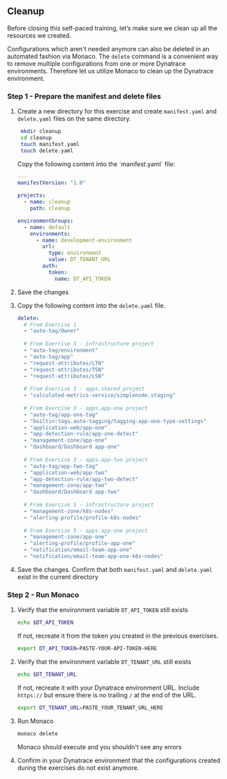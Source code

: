 ## Cleanup

Before closing this self-paced training, let’s make sure we clean up all the resources we created.

Configurations which aren't needed anymore can also be deleted in an automated fashion via Monaco. The `delete` command is a convenient way to remove multiple configurations from one or more Dynatrace environments. Therefore let us utilize Monaco to clean up the Dynatrace environment.

### Step 1 - Prepare the manifest and delete files

1. Create a new directory for this exercise and create `manifest.yaml` and `delete.yaml` files on the same directory.
 
   ```bash
    mkdir cleanup
    cd cleanup
    touch manifest.yaml
    touch delete.yaml
   ```

   Copy the following content into the ´manifest.yaml´ file:
 
    ```yaml
    ---
    manifestVersion: "1.0"

    projects:
      - name: cleanup
        path: cleanup

    environmentGroups:
      - name: default
        environments:
          - name: development-environment
            url:
              type: environment
              value: DT_TENANT_URL
            auth:
              token:
                name: DT_API_TOKEN
   ```
 
2. Save the changes

3. Copy the following content into the `delete.yaml` file.
    
    ```yaml
    delete:
      # From Exercise 1
      - "auto-tag/Owner"
      
      # From Exercise 3 - infrastructure project
      - "auto-tag/environment"
      - "auto-tag/app"
      - "request-attributes/LTN"
      - "request-attributes/TSN"
      - "request-attributes/LSN"
      
      # From Exercise 3 - apps.shared project
      - "calculated-metrics-service/simplenode.staging"
      
      # From Exercise 3 - apps.app-one project
      - "auto-tag/app-one-tag"
      - "builtin:tags.auto-tagging/tagging-app-one-type-settings"
      - "application-web/app-one"
      - "app-detection-rule/app-one-detect"
      - "management-zone/app-one"
      - "dashboard/Dashboard app-one"
      
      # From Exercise 3 - apps.app-two project
      - "auto-tag/app-two-tag"
      - "application-web/app-two"
      - "app-detection-rule/app-two-detect"
      - "management-zone/app-two"
      - "dashboard/Dashboard app-two"
      
      # From Exercise 5 - infrastructure project
      - "management-zone/k8s-nodes"
      - "alerting-profile/profile-k8s-nodes"
      
      # From Exercise 5 - apps.app-one project
      - "management-zone/app-one"
      - "alerting-profile/profile-app-one"
      - "notification/email-team-app-one"
      - "notification/email-team-app-one-k8s-nodes"
    ```
    
4. Save the changes. Confirm that both `manifest.yaml` and `delete.yaml` exist in the current directory

### Step 2 - Run Monaco

1. Verify that the environment variable `DT_API_TOKEN` still exists

    ```bash
    echo $DT_API_TOKEN
    ```

    If not, recreate it from the token you created in the previous exercises.

    ```bash
    export DT_API_TOKEN=PASTE-YOUR-API-TOKEN-HERE
    ```
2. Verify that the environment variable `DT_TENANT_URL` still exists

    ```bash
    echo $DT_TENANT_URL
    ```

    If not, recreate it with your Dynatrace environment URL. Include `https://` but ensure there is no trailing `/` at the end of the URL.

    ```bash
    export DT_TENANT_URL=PASTE_YOUR_TENANT_URL_HERE
    ```

3. Run Monaco

    ```bash
    monaco delete
    ```

    Monaco should execute and you shouldn't see any errors

4. Confirm in your Dynatrace environment that the configurations created during the exercises do not exist anymore.

